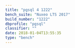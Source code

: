 ```yaml
---
title: "pgsql 4 1222"
bench_suite: "Nuxeo LTS 2017"
build_number: "1222"
dbprofile: "pgsql"
classifier: ""
date: 2018-01-04T13:55:35
type: "bench"
---
```

